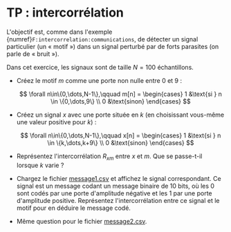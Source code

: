 # TP : intercorrélation

L'objectif est, comme dans l'exemple {numref}`F:intercorrelation:communications`, de détecter un signal particulier (un « motif ») dans un signal perturbé par de forts parasites (on parle de « bruit »).

Dans cet exercice, les signaux sont de taille $N=100$ échantillons.

* Créez le motif $m$ comme une porte non nulle entre 0 et 9 :

  $$
    \forall n\in\{0,\dots,N-1\},\qquad
    m[n] =
    \begin{cases}
      1 &\text{si } n \in \{0,\dots,9\} \\
      0 &\text{sinon}
    \end{cases}
  $$

* Créez un signal $x$ avec une porte située en $k$ (en choisissant vous-même une valeur positive pour $k$) :

  $$
    \forall n\in\{0,\dots,N-1\},\qquad
    x[n] =
    \begin{cases}
      1 &\text{si } n \in \{k,\dots,k+9\} \\
      0 &\text{sinon}
    \end{cases}
  $$

* Représentez l'intercorrélation $R_{xm}$ entre $x$ et $m$.
  Que se passe-t-il lorsque $k$ varie ?

* Chargez le fichier <a href="../_static/message1.csv">message1.csv</a> et affichez le signal correspondant.
  Ce signal est un message codant un message binaire de 10 bits,
  où les 0 sont codés par une porte d'amplitude négative et les 1 par une porte d'amplitude positive.
  Représentez l'intercorrélation entre ce signal et le motif pour en déduire le message codé.
  
* Même question pour le fichier <a href="../_static/message2.csv">message2.csv</a>.